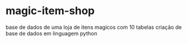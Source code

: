 # magic-item-shop
base de dados de uma loja de itens magicos 
com 10 tabelas 
criação de base de dados em linguagem python 

